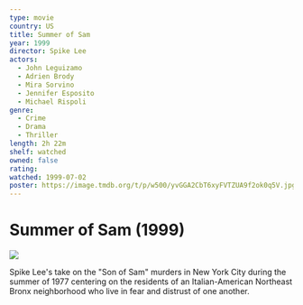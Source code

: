 ```yaml
---
type: movie
country: US
title: Summer of Sam
year: 1999
director: Spike Lee
actors:
  - John Leguizamo
  - Adrien Brody
  - Mira Sorvino
  - Jennifer Esposito
  - Michael Rispoli
genre:
  - Crime
  - Drama
  - Thriller
length: 2h 22m
shelf: watched
owned: false
rating:
watched: 1999-07-02
poster: https://image.tmdb.org/t/p/w500/yvGGA2CbT6xyFVTZUA9f2ok0q5V.jpg
---
```


# Summer of Sam (1999)

![](https://image.tmdb.org/t/p/w500/yvGGA2CbT6xyFVTZUA9f2ok0q5V.jpg)

Spike Lee's take on the "Son of Sam" murders in New York City during the summer of 1977 centering on the residents of an Italian-American Northeast Bronx neighborhood who live in fear and distrust of one another.